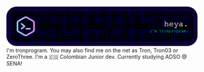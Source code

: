 ![Header](./test.png)
I'm tronprogram. You may also find me on the net as Tron, Tron03 or ZeroThree. I'm a 🇨🇴 Colombian Junior dev. Currently studying ADSO @ SENA!
